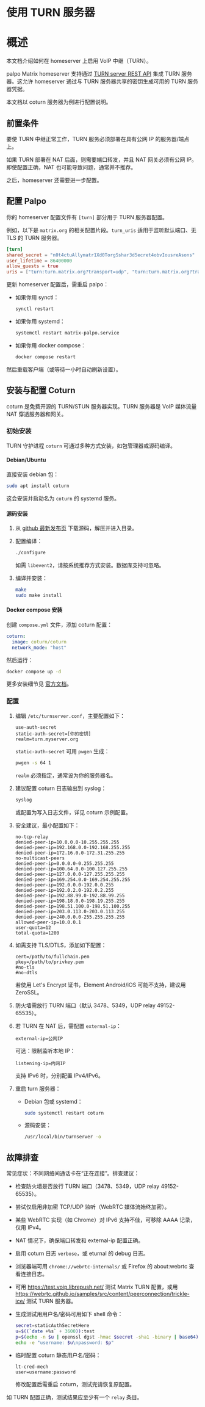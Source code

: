 # 使用 TURN 服务器

# 概述

本文档介绍如何在 homeserver 上启用 VoIP 中继（TURN）。

palpo Matrix homeserver 支持通过 [TURN server REST API](<https://tools.ietf.org/html/draft-uberti-behave-turn-rest-00>) 集成 TURN 服务器。这允许 homeserver 通过与 TURN 服务器共享的密钥生成可用的 TURN 服务器凭据。

本文档以 coturn 服务器为例进行配置说明。

## 前置条件

要使 TURN 中继正常工作，TURN 服务必须部署在具有公网 IP 的服务器/端点上。

如果 TURN 部署在 NAT 后面，则需要端口转发，并且 NAT 网关必须有公网 IP。即使配置正确，NAT 也可能导致问题，通常并不推荐。

之后，homeserver 还需要进一步配置。

## 配置 Palpo

你的 homeserver 配置文件有 `[turn]` 部分用于 TURN 服务器配置。

例如，以下是 `matrix.org` 的相关配置片段。`turn_uris` 适用于监听默认端口、无 TLS 的 TURN 服务器。

```toml
[turn]
shared_secret = "n0t4ctuAllymatr1Xd0TorgSshar3d5ecret4obvIousreAsons"
user_lifetime = 86400000
allow_guests = true
uris = ["turn:turn.matrix.org?transport=udp", "turn:turn.matrix.org?transport=tcp"]
```

更新 homeserver 配置后，需重启 palpo：

- 如果你用 synctl：
  ```sh
  synctl restart
  ```
- 如果你用 systemd：
  ```sh
  systemctl restart matrix-palpo.service
  ```
- 如果你用 docker compose：
  ```sh
  docker compose restart
  ```

然后重载客户端（或等待一小时自动刷新设置）。

## 安装与配置 Coturn

coturn 是免费开源的 TURN/STUN 服务器实现。TURN 服务器是 VoIP 媒体流量 NAT 穿透服务器和网关。

### 初始安装

TURN 守护进程 `coturn` 可通过多种方式安装，如包管理器或源码编译。

#### Debian/Ubuntu

直接安装 debian 包：

```sh
sudo apt install coturn
```

这会安装并启动名为 `coturn` 的 systemd 服务。

#### 源码安装

1. 从 [github 最新发布页](https://github.com/coturn/coturn/releases/latest) 下载源码，解压并进入目录。
2. 配置编译：

    ```sh
    ./configure
    ```

    如需 `libevent2`，请按系统推荐方式安装。数据库支持可忽略。

3. 编译并安装：

    ```sh
    make
    sudo make install
    ```

#### Docker compose 安装

创建 `compose.yml` 文件，添加 coturn 配置：

```yaml
coturn:
  image: coturn/coturn
  network_mode: "host"
```

然后运行：

```bash
docker compose up -d
```

更多安装细节见 [官方文档](https://github.com/coturn/coturn/blob/master/docker/coturn/README.md)。

### 配置

1. 编辑 `/etc/turnserver.conf`，主要配置如下：

    ```
    use-auth-secret
    static-auth-secret=[你的密钥]
    realm=turn.myserver.org
    ```

    `static-auth-secret` 可用 `pwgen` 生成：

    ```sh
    pwgen -s 64 1
    ```

    `realm` 必须指定，通常设为你的服务器名。

2. 建议配置 coturn 日志输出到 syslog：

    ```sh
    syslog
    ```

    或配置为写入日志文件，详见 coturn 示例配置。

3. 安全建议，最小配置如下：

    ```
    no-tcp-relay
    denied-peer-ip=10.0.0.0-10.255.255.255
    denied-peer-ip=192.168.0.0-192.168.255.255
    denied-peer-ip=172.16.0.0-172.31.255.255
    no-multicast-peers
    denied-peer-ip=0.0.0.0-0.255.255.255
    denied-peer-ip=100.64.0.0-100.127.255.255
    denied-peer-ip=127.0.0.0-127.255.255.255
    denied-peer-ip=169.254.0.0-169.254.255.255
    denied-peer-ip=192.0.0.0-192.0.0.255
    denied-peer-ip=192.0.2.0-192.0.2.255
    denied-peer-ip=192.88.99.0-192.88.99.255
    denied-peer-ip=198.18.0.0-198.19.255.255
    denied-peer-ip=198.51.100.0-198.51.100.255
    denied-peer-ip=203.0.113.0-203.0.113.255
    denied-peer-ip=240.0.0.0-255.255.255.255
    allowed-peer-ip=10.0.0.1
    user-quota=12
    total-quota=1200
    ```

4. 如需支持 TLS/DTLS，添加如下配置：

    ```
    cert=/path/to/fullchain.pem
    pkey=/path/to/privkey.pem
    #no-tls
    #no-dtls
    ```

    若使用 Let's Encrypt 证书，Element Android/iOS 可能不支持，建议用 ZeroSSL。

5. 防火墙需放行 TURN 端口（默认 3478、5349，UDP relay 49152-65535）。

6. 若 TURN 在 NAT 后，需配置 `external-ip`：

    ```
    external-ip=公网IP
    ```

    可选：限制监听本地 IP：

    ```
    listening-ip=内网IP
    ```

    支持 IPv6 时，分别配置 IPv4/IPv6。

7. 重启 turn 服务器：

    - Debian 包或 systemd：

      ```sh
      sudo systemctl restart coturn
      ```

    - 源码安装：

      ```sh
      /usr/local/bin/turnserver -o
      ```

## 故障排查

常见症状：不同网络间通话卡在“正在连接”。排查建议：

- 检查防火墙是否放行 TURN 端口（3478、5349，UDP relay 49152-65535）。
- 尝试仅启用非加密 TCP/UDP 监听（WebRTC 媒体流始终加密）。
- 某些 WebRTC 实现（如 Chrome）对 IPv6 支持不佳，可移除 AAAA 记录，仅用 IPv4。
- NAT 情况下，确保端口转发和 external-ip 配置正确。
- 启用 coturn 日志 `verbose`，或 eturnal 的 debug 日志。
- 浏览器端可用 `chrome://webrtc-internals/` 或 Firefox 的 about:webrtc 查看连接日志。
- 可用 <https://test.voip.librepush.net/> 测试 Matrix TURN 配置，或用 <https://webrtc.github.io/samples/src/content/peerconnection/trickle-ice/> 测试 TURN 服务器。
- 生成测试用用户名/密码可用如下 shell 命令：

    ```sh
    secret=staticAuthSecretHere
    u=$((`date +%s` + 3600)):test
    p=$(echo -n $u | openssl dgst -hmac $secret -sha1 -binary | base64)
    echo -e "username: $u\npassword: $p"
    ```

- 临时配置 coturn 静态用户名/密码：

    ```
    lt-cred-mech
    user=username:password
    ```

    修改配置后需重启 coturn，测试完请恢复原配置。

如 TURN 配置正确，测试结果应至少有一个 `relay` 条目。
